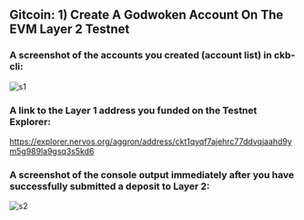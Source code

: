 ## Gitcoin: 1) Create A Godwoken Account On The EVM Layer 2 Testnet

### A screenshot of the accounts you created (account list) in ckb-cli:
![s1](https://user-images.githubusercontent.com/1526012/128250769-1a6aa2dc-ebff-4824-95bf-83a64f471f2b.png)

### A link to the Layer 1 address you funded on the Testnet Explorer:
https://explorer.nervos.org/aggron/address/ckt1qyqf7ajehrc77ddvqjaahd9ym5g989la9gsq3s5kd6

### A screenshot of the console output immediately after you have successfully submitted a deposit to Layer 2:
![s2](https://user-images.githubusercontent.com/1526012/128250909-ccee9e61-8211-40d3-8d62-fffb59053f38.png)
